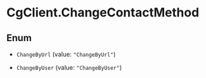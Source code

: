 # CgClient.ChangeContactMethod

## Enum


* `ChangeByUrl` (value: `"ChangeByUrl"`)

* `ChangeByUser` (value: `"ChangeByUser"`)


